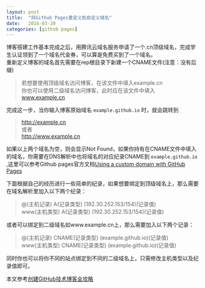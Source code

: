 ```yaml
---
layout: post
title:  "将Github Pages重定义到自定义域名"
date:   2016-03-20
categories: [github pages]
---
```

博客搭建工作基本完成之后，用腾讯云域名服务申请了一个.cn顶级域名，完成学生认证领到了一个域名代金券，可以算是免费买到了一个域名。  
重新定义博客的域名首先需要在rep根目录下新建一个CNAME文件(注意：没有后缀)  

 > 若想要使用顶级域名访问博客，在该文件中填入example.cn  
 > 你也可以使用二级域名访问博客，此时应在该文件中填入 www.example.cn  

完成这一步，当你输入博客原始域名 `example.github.io` 时，就会跳转到 

 > http://example.cn  
 > 或者  
 > http://www.example.cn  

如果以上两个域名为空，则会显示Not Found，如果你持有在CNAME文件中填入的域名，你需要在DNS解析中也将域名的对应纪录CNAME到 `example.github.io` ,这里可以参考Github pages官方文档[Using a custom domain with GitHub Pages](https://help.github.com/articles/using-a-custom-domain-with-github-pages/)  

下面根据自己的经历进行一些简单的纪录，如果想要绑定到顶级域名上，那么需要在域名解析里加入以下两个纪录：  

> @(主机记录) A(记录类型) (192.30.252.153/154)(记录值)  
> www(主机类型) A(记录类型) (192.30.252.153/154)(记录值)  

或者可以绑定到二级域名如www.example.cn上，那么需要加入以下两个记录：  

> @(主机记录) CNAME(记录类型) (example.github.io)(记录值)  
> www(主机类型) CNAME(记录类型) (example.github.io)(记录值)  

同时你也可以将你不同的站点绑定到不同的二级域名上，只需修改主机类型以及纪录值即可。  

本文参考[创建GitHub技术博客全攻略](http://blog.csdn.net/renfufei/article/details/37725057)